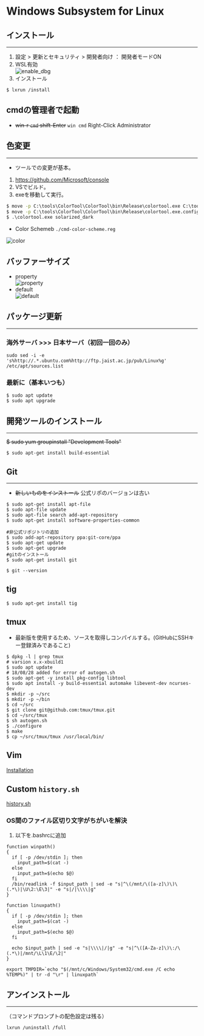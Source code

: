 # Windows Subsystem for Linux

## インストール
- - -

1. 設定 > 更新とセキュリティ > 開発者向け ： 開発者モードON
1. WSL有効
<br>![enable_dbg](./img/enable.jpg)
1. インストール

```
$ lxrun /install
```

## cmdの管理者で起動
- ~~win-r `cmd` shift-Enter~~ `win cmd` Right-Click Administrator

## 色変更
- - -

- ツールでの変更が基本。
1. https://github.com/Microsoft/console
1. VSでビルド。
1. exeを移動して実行。
```cmd
$ move -p C:\tools\ColorTool\ColorTool\bin\Release\colortool.exe C:\tools\ColorTool
$ move -p C:\tools\ColorTool\ColorTool\bin\Release\colortool.exe.config C:\tools\ColorTool
$ .\colortool.exe solarized_dark
```

- Color Schemeb `./cmd-color-scheme.reg`

![color](./img/cmd-color-scheme.png)


## バッファーサイズ
- property
<br>![property](./img/cmd-buffer-size.png)
- default
<br>![default](./img/cmd-buffer-size2.png)

## パッケージ更新
- - -

### 海外サーバ >>> 日本サーバ（初回一回のみ）

```
sudo sed -i -e 's%http://.*.ubuntu.com%http://ftp.jaist.ac.jp/pub/Linux%g' /etc/apt/sources.list
```

### 最新に（基本いつも）

```
$ sudo apt update
$ sudo apt upgrade
```

## 開発ツールのインストール
- - -

~~$ sudo yum groupinstall "Development Tools"~~
```
$ sudo apt-get install build-essential
```

## Git
- - -
- ~~新しいものをインストール~~ 公式リポのバージョンは古い

```
$ sudo apt-get install apt-file
$ sudo apt-file update
$ sudo apt-file search add-apt-repository
$ sudo apt-get install software-properties-common

#非公式リポジトリの追加
$ sudo add-apt-repository ppa:git-core/ppa
$ sudo apt-get update
$ sudo apt-get upgrade
#gitのインストール
$ sudo apt-get install git

$ git --version
```

## tig
```
$ sudo apt-get install tig
```

## tmux

- 最新版を使用するため、ソースを取得しコンパイルする。(GitHubにSSHキー登録済みであること)

```
$ dpkg -l | grep tmux
# varsion x.x-xbuild1
$ sudo apt update
# 18/08/28 added for error of autogen.sh
$ sudo apt-get -y install pkg-config libtool
$ sudo apt install -y build-essential automake libevent-dev ncurses-dev
$ mkdir -p ~/src
$ mkdir -p ~/bin
$ cd ~/src
$ git clone git@github.com:tmux/tmux.git
$ cd ~/src/tmux
$ sh autogen.sh
$ ./configure
$ make
$ cp ~/src/tmux/tmux /usr/local/bin/
```

## Vim
[Installation](../../Vim/README.md)

## Custom `history.sh`
[history.sh](../../My-Linux-Config-Set/README.md)

### OS間のファイル区切り文字がちがいを解決

1. 以下を.bashrcに追加

```
function winpath()
{
  if [ -p /dev/stdin ]; then
    input_path=$(cat -)
  else
    input_path=$(echo $@)
  fi
  /bin/readlink -f $input_path | sed -e "s|^\(/mnt/\([a-z]\)\)\(.*\)|\U\2:\E\3|" -e "s|/|\\\\|g"
}

function linuxpath()
{
  if [ -p /dev/stdin ]; then
    input_path=$(cat -)
  else
    input_path=$(echo $@)
  fi

  echo $input_path | sed -e "s|\\\\|/|g" -e "s|^\([A-Za-z]\)\:/\(.*\)|/mnt/\L\1\E/\2|"
}

export TMPDIR=`echo "$(/mnt/c/Windows/System32/cmd.exe /C echo %TEMP%)" | tr -d "\r" | linuxpath`
```

## アンインストール
- - -
（コマンドプロンプトの配色設定は残る）
```
lxrun /uninstall /full
```
